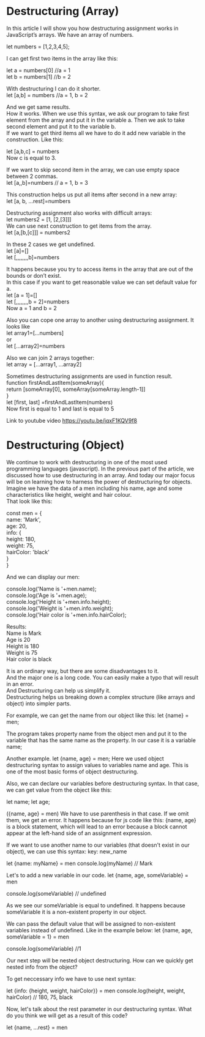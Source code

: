 # Destructuring (Array)
In this article I will show you how destructuring assignment works in JavaScript’s arrays. 
We have an array of numbers.

let numbers = [1,2,3,4,5];

I can get first two items in the array like this:  

let a = numbers[0] //a = 1  
let b = numbers[1] //b = 2  

With destructuring I can do it shorter.  
let [a,b] = numbers //a = 1, b = 2

And we get same results.  
How it works. When we use this syntax, we ask our program to take first element from the array and put it in the variable a. Then we ask to take second element and put it to the variable b.   
If we want to get third items all we have to do it add new variable in the construction. Like this:   

let [a,b,c] = numbers   
Now c is equal to 3.   

If we want to skip second item in the array, we can use empty space between 2 commas.   
let [a,,b]=numbers // a = 1, b = 3   

This construction helps us put all items after second in a new array:   
let [a, b, ...rest]=numbers    

Destructuring assignment also works with difficult arrays:  
let numbers2 = [1, [2,[3]]]   
We can use next construction to get items from the array.  
let [a,[b,[c]]] = numbers2   

In these 2 cases we get undefined.  
let [a]=[]  
let [,,,,,,,,b]=numbers   

It happens because you try to access items in the array that are out of the bounds or don’t exist.   
In this case if you want to get reasonable value we can set default value for a.   
let [a = 1]=[]   
let [,,,,,,,,b = 2]=numbers   
Now a = 1 and b = 2   

Also you can cope one array to another using destructuring assignment. It looks like   
let array1=[...numbers]   
or   
let [...array2]=numbers   

Also we can join 2 arrays together:  
let array = [...array1, ...array2]   

Sometimes destructuring assignments are used in function result.  
function firstAndLastItem(someArray){  
  return [someArray[0], someArray[someArray.length-1]]  
}  
let [first, last] =firstAndLastItem(numbers)  
Now first is equal to 1 and last is equal to 5  

Link to youtube video https://youtu.be/jqxF1KQV9f8

# Destructuring (Object)
We continue to work with destructuring in one of the most used programming languages (javascript). In the previous part of the article, we discussed how to use destructuring in an array. And today our major focus will be on learning how to harness the power of destructuring for objects.    
Imagine we have the data of a men including his name, age and some characteristics like height, weight and hair colour.   
That look like this:

const men = {   
  name: 'Mark',   
  age: 20,   
  info: {   
	height: 180,   
	weight: 75,   
	hairColor: 'black'   
  }    
}    

And we can display our men:

console.log('Name is '+men.name);     
console.log('Age is '+men.age);    
console.log('Height is '+men.info.height);    
console.log('Weight is '+men.info.weight);    
console.log('Hair color is '+men.info.hairColor);    

Results:    
Name is Mark   
Age is 20   
Height is 180   
Weight is 75   
Hair color is black    

It is an ordinary way, but there are some disadvantages to it.  
And the major one is a long code. You can easily make a typo that will result in an error.   
And Destructuring can help us simplify it.   
Destructuring helps us breaking down a complex structure (like arrays and object) into simpler parts.   

For example, we can get the name from our object like this:
let {name} = men; 

The program takes property name from the object men and put it to the variable that has the same name as the property. In our case it is a variable name;

Another example.
let {name, age} = men;
Here we used object destructuring syntax to assign values to variables name and age. This is one of the most basic forms of object destructuring.


Also, we can declare our variables before destructuring syntax. In that case, we can get value from the object like this:

let name;
let age;

({name, age} = men)
We have to use parenthesis in that case. If we omit them, we get an error. It happens because for js code like this:
{name, age} is a block statement, which will lead to an error because a block cannot appear at the left-hand side of an assignment expression.

If we want to use another name to our variables (that doesn't exist in our object), we can use this syntax: key: new_name

let {name: myName} =  men
console.log(myName) // Mark

Let's to add a new variable in our code.
let {name, age, someVariable} = men

console.log(someVariable) // undefined

As we see our someVariable is equal to undefined. 
It happens because someVariable it is a non-existent property in our object.

We can pass the default value that will be assigned to non-existent variables instead of undefined. Like in the example below:
let {name, age, someVariable = 1} = men

console.log(someVariable) //1

Our next step will be nested object destructuring.
How can we quickly get nested info from the object? 

To get neccessary info we have to use next syntax:

let {info: {height, weight, hairColor}} =  men
console.log(height, weight, hairColor) // 180, 75, black

Now, let's talk about the rest parameter in our destructuring syntax.
What do you think we will get as a result of this code?

let {name, ...rest} = men



